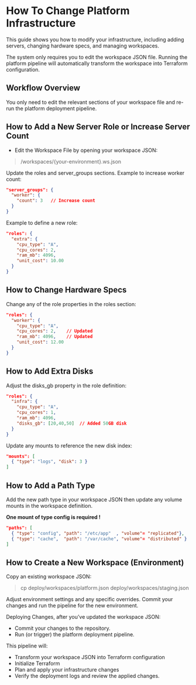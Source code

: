 # How To Change Platform Infrastructure

This guide shows you how to modify your infrastructure, including adding servers, changing hardware specs, and managing workspaces.

The system only requires you to edit the workspace JSON file. Running the platform pipeline will automatically transform the workspace into Terraform configuration.

## Workflow Overview

You only need to edit the relevant sections of your workspace file and re-run the platform deployment pipeline.

## How to Add a New Server Role or Increase Server Count

- Edit the Workspace File by opening your workspace JSON:

> /workspaces/{your-environment}.ws.json

Update the roles and server_groups sections. Example to increase worker count:

```json
"server_groups": {
  "worker": {
    "count": 3   // Increase count
  }
}
```

Example to define a new role:

```json
"roles": {
  "extra": {
    "cpu_type": "A",
    "cpu_cores": 2,
    "ram_mb": 4096,
    "unit_cost": 10.00
  }
}
```

## How to Change Hardware Specs

Change any of the role properties in the roles section:

```json
"roles": {
  "worker": {
    "cpu_type": "A",
    "cpu_cores": 2,    // Updated
    "ram_mb": 4096,    // Updated
    "unit_cost": 12.00
  }
}
```

## How to Add Extra Disks

Adjust the disks_gb property in the role definition:

```json
"roles": {
  "infra": {
    "cpu_type": "A",
    "cpu_cores": 1,
    "ram_mb": 4096,
    "disks_gb": [20,40,50]  // Added 50GB disk
  }
}
```

Update any mounts to reference the new disk index:

```json
"mounts": [
  { "type": "logs", "disk": 3 }
]
```

## How to Add a Path Type

Add the new path type in your workspace JSON then update any volume mounts in the workspace definition.

**One mount of type config is required !**

```json
"paths": [
  { "type": "config", "path": "/etc/app"  , "volume"= "replicated"},
  { "type": "cache",  "path": "/var/cache", "volume"= "distributed" }
]
```

## How to Create a New Workspace (Environment)

Copy an existing workspace JSON:

> cp deploy/workspaces/platform.json deploy/workspaces/staging.json

Adjust environment settings and any specific overrides. Commit your changes and run the pipeline for the new environment.

Deploying Changes, after you’ve updated the workspace JSON:

- Commit your changes to the repository.
- Run (or trigger) the platform deployment pipeline.

This pipeline will:

- Transform your workspace JSON into Terraform configuration
- Initialize Terraform
- Plan and apply your infrastructure changes
- Verify the deployment logs and review the applied changes.
